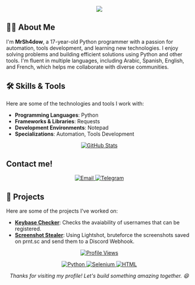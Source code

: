 <p align="center">
  <img src="https://readme-typing-svg.demolab.com?font=Fira+Code&size=21&duration=1000&pause=1000&color=B627B3&center=true&vCenter=true&random=true&width=435&lines=Hi%2C+I'm+MrSh4dow;A+Passionate+Python+Developer">
</p>

## 👨‍💻 About Me

I'm **MrSh4dow**, a 17-year-old Python programmer with a passion for automation, tools development, and learning new technologies. I enjoy solving problems and building efficient solutions using Python and other tools. I'm fluent in multiple languages, including Arabic, Spanish, English, and French, which helps me collaborate with diverse communities.

## 🛠️ Skills & Tools

Here are some of the technologies and tools I work with:

- **Programming Languages**: Python
- **Frameworks & Libraries**: Requests
- **Development Environments**: Notepad
- **Specializations**: Automation, Tools Development

<p align="center">
  <a href="#GithubStat">
    <img src="https://github-stats-alpha.vercel.app/api?username=MrShadowDev&cc=000&tc=fff&ic=FF0000&bc=000" alt="GitHub Stats" align="center">
  </a>
</p>

## Contact me!

<p align="center">
  <a href='mailto:shadow@alo.ne' target="_blank">
    <img alt='Email' src='https://img.shields.io/badge/Email-100000?style=flat&logo=gmail&logoColor=FF0000&labelColor=black&color=black'/>
  </a>
  <a href='https://t.me/MrSh4dow' target="_blank">
    <img alt='Telegram' src='https://img.shields.io/badge/Telegram-100000?style=flat&logo=Telegram&logoColor=FF0000&labelColor=black&color=black'/>
  </a>
</p>

## 🚀 Projects

Here are some of the projects I've worked on:

- **[Keybase Checker](https://github.com/MrShadowDev/K-MS4)**: Checks the avaiability of usernames that can be registered.
- **[Screenshot Stealer](https://github.com/MrShadowDev/screenshot-stealer)**: Using Lightshot, bruteforce the screenshots saved on prnt.sc and send them to a Discord Webhook.

<p align="center">
  <a href="https://hits.seeyoufarm.com">
    <img src="https://hits.seeyoufarm.com/api/count/incr/badge.svg?url=https%3A%2F%2Fgithub.com%2FMrShadowDev%2FMrShadowDev&count_bg=%23000000&title_bg=%23F60202&icon=&icon_color=%23E7E7E7&title=Profile+Views&edge_flat=false" alt="Profile Views"/>
  </a>
</p>

<p align="center">
  <a href='https://python.org' target="_blank">
    <img alt='Python' src='https://img.shields.io/badge/Python-100000?style=flat&logo=python&logoColor=FF0000&labelColor=black&color=black'/>
  </a>
  <a href='https://selenium.dev' target="_blank">
    <img alt='Selenium' src='https://img.shields.io/badge/Selenium-100000?style=flat&logo=selenium&logoColor=FF0000&labelColor=black&color=black'/>
  </a>
  <a href='https://en.wikipedia.org/wiki/HTML' target="_blank">
    <img alt='HTML' src='https://img.shields.io/badge/HTML-100000?style=flat&logo=html5&logoColor=FF8000&labelColor=black&color=black'/>
  </a>
</p>
<p align="center">
  <i>Thanks for visiting my profile! Let's build something amazing together. 😄</i>
</p>
